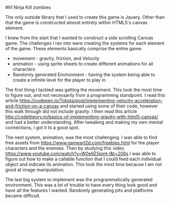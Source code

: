 #h1 Ninja Kill zombies

The only outside library that I used to create this game is Jquery.  Other than that the game is constructed almost entirely within HTML5's canvas element.

I knew from the start that I wanted to construct a side scrolling Canvas game.  The challenges I ran into were creating the systems for each element of the game.  These elements basically comprise the entire game:
- movement - gravity, friction, and Velocity
- animation - using sprite sheets to create different animations for all characters
- Randomly generated Environment - having the system being able to create a infinite level for the player to play in

The first thing I tackled was getting the movement.  This took the most time to figure out, and not necessarily from a programming standpoint.  I read this article https://codepen.io/Tobsta/post/implementing-velocity-acceleration-and-friction-on-a-canvas and started using some of their code, however this walk through did not include gravity.  I then read this article http://codetheory.in/basics-of-implementing-gravity-with-html5-canvas/ and had a better understanding.  After tweaking and making my own mental connections, I got it to a good spot.  

The next system, animation, was the most challenging.  I was able to find free assets from https://www.gameart2d.com/freebies.html for the player characters and the enemies.  Then by studying this video https://www.youtube.com/watch?v=W0e9Z5pmt-I&t=206s I was able to figure out how to make a callable function that I could feed each individual object and indicate its animation.  This took the most time because I am not good at image manipulation.

The last big system to implement was the programmatically generated environment.  This was a lot of trouble to have every thing look good and have all the features I wanted.  Randomly generating pits and platforms became difficult.

